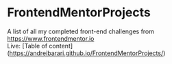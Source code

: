 # FrontendMentorProjects
A list of all my completed front-end challenges from https://www.frontendmentor.io
<br>
Live: [Table of content] (https://andreibarari.github.io/FrontendMentorProjects/)
